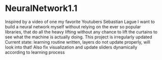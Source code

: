 # NeuralNetwork1.1
Inspired by a video of one my favorite Youtubers Sebastian Lague I want to build a neural network myself without relying on the ever so popular libraries, that do all the heavy lifting without any chance to lift the curtains to see what the machine is actually doing. 
This project is irregularly updated
Current state: learning routine written, layers do not update properly, will look into that! Also fix visualization and update sliders dynamically according to learning process
